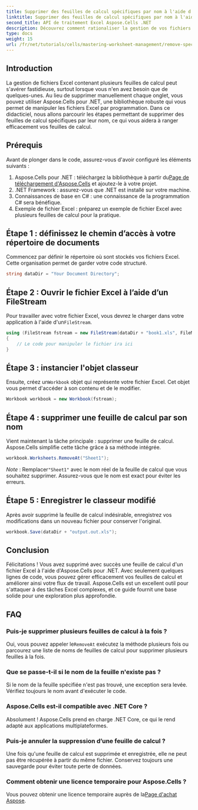 ```yaml
---
title: Supprimer des feuilles de calcul spécifiques par nom à l'aide d'Aspose.Cells
linktitle: Supprimer des feuilles de calcul spécifiques par nom à l'aide d'Aspose.Cells
second_title: API de traitement Excel Aspose.Cells .NET
description: Découvrez comment rationaliser la gestion de vos fichiers Excel avec Aspose.Cells pour .NET. Ce guide vous guide à travers les étapes à suivre pour supprimer par programmation des feuilles de calcul spécifiques par nom, ce qui vous permet de gagner du temps et d'organiser vos feuilles de calcul.
type: docs
weight: 15
url: /fr/net/tutorials/cells/mastering-worksheet-management/remove-specific-worksheets-by-name/
---
```

## Introduction

La gestion de fichiers Excel contenant plusieurs feuilles de calcul peut s'avérer fastidieuse, surtout lorsque vous n'en avez besoin que de quelques-unes. Au lieu de supprimer manuellement chaque onglet, vous pouvez utiliser Aspose.Cells pour .NET, une bibliothèque robuste qui vous permet de manipuler les fichiers Excel par programmation. Dans ce didacticiel, nous allons parcourir les étapes permettant de supprimer des feuilles de calcul spécifiques par leur nom, ce qui vous aidera à ranger efficacement vos feuilles de calcul.

## Prérequis

Avant de plonger dans le code, assurez-vous d'avoir configuré les éléments suivants :

1.  Aspose.Cells pour .NET : téléchargez la bibliothèque à partir du[Page de téléchargement d'Aspose.Cells](https://releases.aspose.com/cells/net/) et ajoutez-le à votre projet.
2. .NET Framework : assurez-vous que .NET est installé sur votre machine.
3. Connaissances de base en C# : une connaissance de la programmation C# sera bénéfique.
4. Exemple de fichier Excel : préparez un exemple de fichier Excel avec plusieurs feuilles de calcul pour la pratique.

## Étape 1 : définissez le chemin d’accès à votre répertoire de documents

Commencez par définir le répertoire où sont stockés vos fichiers Excel. Cette organisation permet de garder votre code structuré.

```csharp
string dataDir = "Your Document Directory";
```

## Étape 2 : Ouvrir le fichier Excel à l’aide d’un FileStream

 Pour travailler avec votre fichier Excel, vous devrez le charger dans votre application à l'aide d'un`FileStream`.

```csharp
using (FileStream fstream = new FileStream(dataDir + "book1.xls", FileMode.Open))
{
    // Le code pour manipuler le fichier ira ici
}
```

## Étape 3 : instancier l'objet classeur

 Ensuite, créez un`Workbook` objet qui représente votre fichier Excel. Cet objet vous permet d'accéder à son contenu et de le modifier.

```csharp
Workbook workbook = new Workbook(fstream);
```

## Étape 4 : supprimer une feuille de calcul par son nom

Vient maintenant la tâche principale : supprimer une feuille de calcul. Aspose.Cells simplifie cette tâche grâce à sa méthode intégrée.

```csharp
workbook.Worksheets.RemoveAt("Sheet1");
```

*Note* : Remplacer`"Sheet1"` avec le nom réel de la feuille de calcul que vous souhaitez supprimer. Assurez-vous que le nom est exact pour éviter les erreurs.

## Étape 5 : Enregistrer le classeur modifié

Après avoir supprimé la feuille de calcul indésirable, enregistrez vos modifications dans un nouveau fichier pour conserver l'original.

```csharp
workbook.Save(dataDir + "output.out.xls");
```

## Conclusion

Félicitations ! Vous avez supprimé avec succès une feuille de calcul d'un fichier Excel à l'aide d'Aspose.Cells pour .NET. Avec seulement quelques lignes de code, vous pouvez gérer efficacement vos feuilles de calcul et améliorer ainsi votre flux de travail. Aspose.Cells est un excellent outil pour s'attaquer à des tâches Excel complexes, et ce guide fournit une base solide pour une exploration plus approfondie.

## FAQ

### Puis-je supprimer plusieurs feuilles de calcul à la fois ?

 Oui, vous pouvez appeler le`RemoveAt` exécutez la méthode plusieurs fois ou parcourez une liste de noms de feuilles de calcul pour supprimer plusieurs feuilles à la fois.

### Que se passe-t-il si le nom de la feuille n'existe pas ?

Si le nom de la feuille spécifiée n'est pas trouvé, une exception sera levée. Vérifiez toujours le nom avant d'exécuter le code.

### Aspose.Cells est-il compatible avec .NET Core ?

Absolument ! Aspose.Cells prend en charge .NET Core, ce qui le rend adapté aux applications multiplateformes.

### Puis-je annuler la suppression d’une feuille de calcul ?

Une fois qu'une feuille de calcul est supprimée et enregistrée, elle ne peut pas être récupérée à partir du même fichier. Conservez toujours une sauvegarde pour éviter toute perte de données.

### Comment obtenir une licence temporaire pour Aspose.Cells ?

Vous pouvez obtenir une licence temporaire auprès de la[Page d'achat Aspose](https://purchase.aspose.com/temporary-license/).